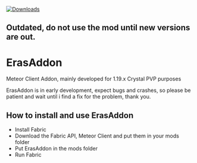 [![Downloads](https://img.shields.io/github/downloads/erasdevv/ErasAddon/total?color=Downlaods&style=for-the-badge)](https://github.com/uhhrio/ErasAddon/releases/tag/ErasAddon)

## Outdated, do not use the mod until new versions are out.

# ErasAddon
Meteor Client Addon, mainly developed for 1.19.x Crystal PVP purposes

ErasAddon is in early development, expect bugs and crashes, so please be patient and wait until i find a fix for the problem, thank you.


## How to install and use ErasAddon

 - Install Fabric
 - Download the Fabric API, Meteor Client and put them in your mods folder
 - Put ErasAddon in the mods folder
 - Run Fabric

 

